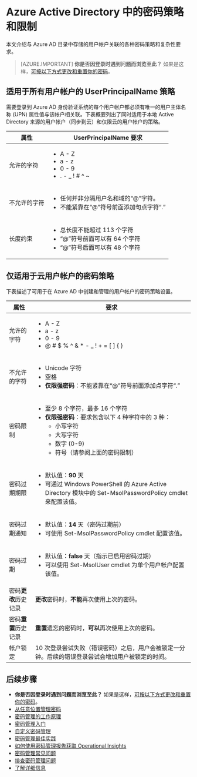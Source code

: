 <properties
    pageTitle="Azure Active Directory 中的密码策略和限制 | Azure"
    description="介绍适用于 Azure Active Directory 中密码的策略，包括允许的字符、长度和过期"
    services="active-directory"
    documentationcenter=""
    author="curtand"
    manager="femila"
    editor="" />
<tags
    ms.assetid="e7cae5cf-e0ee-467b-9a90-db6fdf56cd52"
    ms.service="active-directory"
    ms.workload="identity"
    ms.tgt_pltfrm="na"
    ms.devlang="na"
    ms.topic="article"
    ms.date="02/15/2017"
    wacn.date="03/07/2017"
    ms.author="curtand" />  


# Azure Active Directory 中的密码策略和限制
本文介绍与 Azure AD 目录中存储的用户帐户关联的各种密码策略和复杂性要求。

> [AZURE.IMPORTANT]
**你是否因登录时遇到问题而浏览至此？** 如果是这样，[可按以下方式更改和重置你的密码](/documentation/articles/active-directory-passwords-update-your-own-password/)。
>
>

## 适用于所有用户帐户的 UserPrincipalName 策略
需要登录到 Azure AD 身份验证系统的每个用户帐户都必须有唯一的用户主体名称 (UPN) 属性值与该帐户相关联。下表概要列出了同时适用于本地 Active Directory 来源的用户帐户（同步到云）和仅限云的用户帐户的策略。

| 属性 | UserPrincipalName 要求 |
| --- | --- |
| 允许的字符 |<ul> <li>A - Z</li> <li>a - z</li><li>0 - 9</li> <li> . - \_ ! # ^ ~</li></ul> |
| 不允许的字符 |<ul> <li>任何并非分隔用户名和域的“@”字符。</li> <li>不能紧靠在“@”符号前面添加句点字符“.”</li></ul> |
| 长度约束 |<ul> <li>总长度不能超过 113 个字符</li><li>“@”符号前面可以有 64 个字符</li><li>“@”符号后面可以有 48 个字符</li></ul> |

## 仅适用于云用户帐户的密码策略
下表描述了可用于在 Azure AD 中创建和管理的用户帐户的密码策略设置。

| 属性 | 要求 |
| --- | --- |
| 允许的字符 |<ul><li>A - Z</li><li>a - z</li><li>0 - 9</li> <li>@ # $ % ^ & * - \_ ! + = [ ] { } | \\ : ‘ , . ? / ` ~ “ ( ) ;</li></ul> |
| 不允许的字符 |<ul><li>Unicode 字符</li><li>空格</li><li>**仅限强密码**：不能紧靠在“@”符号前面添加点字符“.”</li></ul> |
| 密码限制 |<ul><li>至少 8 个字符，最多 16 个字符</li><li>**仅限强密码**：要求包含以下 4 种字符中的 3 种：<ul><li>小写字符</li><li>大写字符</li><li>数字 (0-9)</li><li>符号（请参阅上面的密码限制）</li></ul></li></ul> |
| 密码过期期限 |<ul><li>默认值：**90** 天</li><li>可通过 Windows PowerShell 的 Azure Active Directory 模块中的 Set-MsolPasswordPolicy cmdlet 来配置该值。</li></ul> |
| 密码过期通知 |<ul><li>默认值：**14** 天（密码过期前）</li><li>可使用 Set-MsolPasswordPolicy cmdlet 配置该值。</li></ul> |
| 密码过期 |<ul><li>默认值：**false** 天（指示已启用密码过期）</li><li>可以使用 Set-MsolUser cmdlet 为单个用户帐户配置该值。</li></ul> |
| 密码**更改**历史记录 |**更改**密码时，**不能**再次使用上次的密码。 |
| 密码**重置**历史记录 | **重置**遗忘的密码时，**可以**再次使用上次的密码。 |
| 帐户锁定 |10 次登录尝试失败（错误密码）之后，用户会被锁定一分钟。后续的错误登录尝试会增加用户被锁定的时间。 |

## 后续步骤
- **你是否因登录时遇到问题而浏览至此？** 如果是这样，[可按以下方式更改和重置你的密码](/documentation/articles/active-directory-passwords-update-your-own-password/)。
- [从任意位置管理密码](/documentation/articles/active-directory-passwords/)
- [密码管理的工作原理](/documentation/articles/active-directory-passwords-how-it-works/)
- [密码管理入门](/documentation/articles/active-directory-passwords-getting-started/)
- [自定义密码管理](/documentation/articles/active-directory-passwords-customize/)
- [密码管理最佳实践](/documentation/articles/active-directory-passwords-best-practices/)
- [如何使用密码管理报告获取 Operational Insights](/documentation/articles/active-directory-passwords-get-insights/)
- [密码管理常见问题](/documentation/articles/active-directory-passwords-faq/)
- [排查密码管理问题](/documentation/articles/active-directory-passwords-troubleshoot/)
- [了解详细信息](/documentation/articles/active-directory-passwords-learn-more/)

<!---HONumber=Mooncake_0227_2017-->
<!---Update_Description: wording update -->
